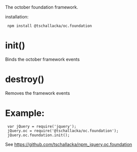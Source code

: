 The october foundation framework.

installation:

     npm install @tschallacka/oc.foundation

# init()

Binds the october framework events

# destroy()

Removes the framework events

# Example:

     var jQuery = require('jquery');
     jQuery.oc = require('@tschallacka/oc.foundation'); 
     jQuery.oc.foundation.init();

See https://github.com/tschallacka/npm_jquery.oc.foundation